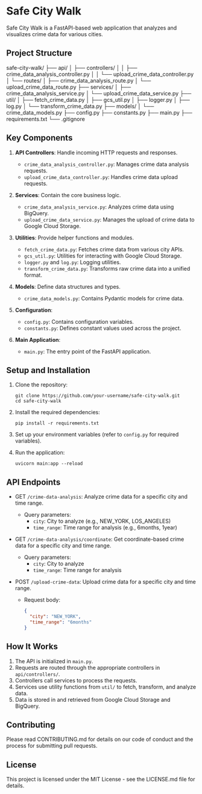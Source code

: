 # Safe City Walk

Safe City Walk is a FastAPI-based web application that analyzes and visualizes crime data for various cities.

## Project Structure

safe-city-walk/
├── api/
│ ├── controllers/
│ │ ├── crime_data_analysis_controller.py
│ │ └── upload_crime_data_controller.py
│ └── routes/
│ ├── crime_data_analysis_route.py
│ └── upload_crime_data_route.py
├── services/
│ ├── crime_data_analysis_service.py
│ └── upload_crime_data_service.py
├── util/
│ ├── fetch_crime_data.py
│ ├── gcs_util.py
│ ├── logger.py
│ ├── log.py
│ └── transform_crime_data.py
├── models/
│ └── crime_data_models.py
├── config.py
├── constants.py
├── main.py
├── requirements.txt
└── .gitignore

## Key Components

1. **API Controllers**: Handle incoming HTTP requests and responses.
   - `crime_data_analysis_controller.py`: Manages crime data analysis requests.
   - `upload_crime_data_controller.py`: Handles crime data upload requests.

2. **Services**: Contain the core business logic.
   - `crime_data_analysis_service.py`: Analyzes crime data using BigQuery.
   - `upload_crime_data_service.py`: Manages the upload of crime data to Google Cloud Storage.

3. **Utilities**: Provide helper functions and modules.
   - `fetch_crime_data.py`: Fetches crime data from various city APIs.
   - `gcs_util.py`: Utilities for interacting with Google Cloud Storage.
   - `logger.py` and `log.py`: Logging utilities.
   - `transform_crime_data.py`: Transforms raw crime data into a unified format.

4. **Models**: Define data structures and types.
   - `crime_data_models.py`: Contains Pydantic models for crime data.

5. **Configuration**: 
   - `config.py`: Contains configuration variables.
   - `constants.py`: Defines constant values used across the project.

6. **Main Application**: 
   - `main.py`: The entry point of the FastAPI application.

## Setup and Installation

1. Clone the repository:
   ```
   git clone https://github.com/your-username/safe-city-walk.git
   cd safe-city-walk
   ```

2. Install the required dependencies:
   ```
   pip install -r requirements.txt
   ```

3. Set up your environment variables (refer to `config.py` for required variables).

4. Run the application:
   ```
   uvicorn main:app --reload
   ```

## API Endpoints

- GET `/crime-data-analysis`: Analyze crime data for a specific city and time range.
  - Query parameters: 
    - `city`: City to analyze (e.g., NEW_YORK, LOS_ANGELES)
    - `time_range`: Time range for analysis (e.g., 6months, 1year)

- GET `/crime-data-analysis/coordinate`: Get coordinate-based crime data for a specific city and time range.
  - Query parameters: 
    - `city`: City to analyze
    - `time_range`: Time range for analysis

- POST `/upload-crime-data`: Upload crime data for a specific city and time range.
  - Request body:
    ```json
    {
      "city": "NEW_YORK",
      "time_range": "6months"
    }
    ```

## How It Works

1. The API is initialized in `main.py`.
2. Requests are routed through the appropriate controllers in `api/controllers/`.
3. Controllers call services to process the requests.
4. Services use utility functions from `util/` to fetch, transform, and analyze data.
5. Data is stored in and retrieved from Google Cloud Storage and BigQuery.

## Contributing

Please read CONTRIBUTING.md for details on our code of conduct and the process for submitting pull requests.

## License

This project is licensed under the MIT License - see the LICENSE.md file for details.